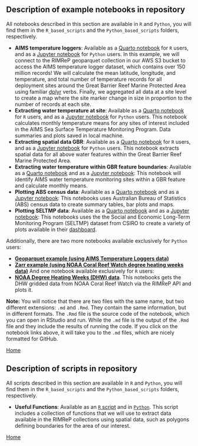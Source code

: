 ## Description of example notebooks in repository
All notebooks described in this section are available in `R` and `Python`, you will find them in the `R_based_scripts` and the `Python_based_scripts` folders, respectively. 

- **AIMS temperature loggers**: Available as a [Quarto notebook](https://github.com/gbr-dms/rimrep-examples/blob/main/R_based_scripts/AIMS_waterTemp.md) for `R` users, and as a [Jupyter notebook](https://github.com/gbr-dms/rimrep-examples/blob/main/Python_based_scripts/AIMS_waterTemp.ipynb) for `Python` users. In this example, we will connect to the RIMReP geoparquet collection in our AWS S3 bucket to access the AIMS temperature logger dataset, which contains over 150 million records! We will calculate the mean latitude, longitude, and temperature, and total number of temperature records for all deployment sites around the Great Barrier Reef Marine Protected Area using familiar [dplyr](https://dplyr.tidyverse.org) verbs. Finally, we aggregated all data at a site level to create a map where the site marker change in size in proportion to the number of records at each site.  
- **Extracting water temperature at site**: Available as a [Quarto notebook](https://github.com/gbr-dms/rimrep-examples/blob/main/R_based_scripts/Extracting_Water_Temperature_at_Site.md) for `R` users, and as a [Jupyter notebook](https://github.com/gbr-dms/rimrep-examples/blob/main/Python_based_scripts/Extracting_Water_Temperature_at_Site.ipynb) for `Python` users. This notebook calculates monthly temperature means for any sites of interest included in the AIMS Sea Surface Temperature Monitoring Program. Data summaries and plots saved in local machine.  
- **Extracting spatial data GBR**: Available as a [Quarto notebook](https://github.com/gbr-dms/rimrep-examples/blob/main/R_based_scripts/Extracting_Spatial_Data_GBR_Features.md) for `R` users, and as a [Jupyter notebook](https://github.com/gbr-dms/rimrep-examples/blob/main/Python_based_scripts/Extracting_Spatial_Data_GBR_Features.ipynb) for `Python` users. This notebook extracts spatial data for all above water features within the Great Barrier Reef Marine Protected Area.  
- **Extracting water temperature within GBR feature boundaries**: Available as a [Quarto notebook](https://github.com/gbr-dms/rimrep-examples/blob/main/R_based_scripts/Extracting_Water_Temperature_GBR_Features.md) and as a [Jupyter notebook](https://github.com/gbr-dms/rimrep-examples/blob/main/Python_based_scripts/Extracting_Water_Temperature_GBR_Features.ipynb): This notebook will identify AIMS water temperature monitoring sites within a GBR feature and calculate monthly means.  
- **Plotting ABS census data**: Available as a [Quarto notebook](https://github.com/gbr-dms/rimrep-examples/blob/main/R_based_scripts/Plotting_ABS_Census_Data_LGA_2021.md) and as a [Jupyter notebook](https://github.com/gbr-dms/rimrep-examples/blob/main/Python_based_scripts/Plotting_ABS_Census_Data_LGA_2021.ipynb): This notebooks uses Australian Bureau of Statistics (ABS) census data to create summary tables, bar plots and maps.  
- **Plotting SELTMP data**: Available as a [Quarto notebook](https://github.com/gbr-dms/rimrep-examples/blob/main/R_based_scripts/Plotting_SELTMP_Data.md) and as a [Jupyter notebook](https://github.com/gbr-dms/rimrep-examples/blob/main/Python_based_scripts/Plotting_SELTMP_Data.ipynb): This notebooks uses the the Social and Economic Long-Term Monitoring Program (SELTMP) dataset from CSIRO to create a variety of plots available in their [dashboard](https://research.csiro.au/seltmp/explore-dashboards-here/).  
  
Additionally, there are two more notebooks available exclusively for `Python` users:  
- [**Geoparquet example (using AIMS Temperature Loggers data)**](https://github.com/gbr-dms/rimrep-examples/blob/main/Python_based_scripts/geoparquet.ipynb)  
- [**Zarr example (using NOAA Coral Reef Watch degree heating weeks data)**](https://github.com/gbr-dms/rimrep-examples/blob/main/Python_based_scripts/zarr.ipynb) 
And one notebook available exclusively for `R` users:
- [**NOAA Degree Heating Weeks (DHW) data**](https://github.com/lidefi87/rimrep-examples/blob/main/R_based_scripts/NOAA_Degree_Heating_Week.md). This notebooks gets the DHW gridded data from NOAA Coral Reef Watch via the RIMReP API and plots it. 
  
**Note:** You will notice that there are two files with the same name, but two different extensions: `.md` and `.Rmd`. They contain the same information, but in different formats. The `.Rmd` file is the source code of the notebook, which you can open in RStudio and run. While the `.md` file is the output of the `.Rmd` file and they include the results of running the code. If you click on the notebook links above, it will take you to the `.md` files, which are nicely formatted for GitHub.
  
[Home](../README.md)

## Description of scripts in repository
All scripts described in this section are available in `R` and `Python`, you will find them in the `R_based_scripts` and the `Python_based_scripts` folders, respectively. 
- **Useful Functions**: Available as an [`R` script](https://github.com/gbr-dms/rimrep-examples/blob/main/R_based_scripts/useful_functions.R) and in [`Python`](https://github.com/gbr-dms/rimrep-examples/blob/main/Python_based_scripts/useful_spatial_functions_data_extraction.py). This script includes a collection of functions that we will use to extract data available in the RIMReP collections using spatial data, such as polygons defining boundaries for the area of our interest.  
  
[Home](../README.md)